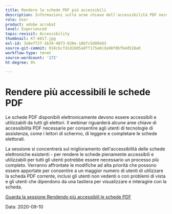 ```yaml
---
title: Rendere le schede PDF più accessibili
description: Informazioni sulle aree chiave dell'accessibilità PDF necessarie per consentire agli utenti delle tecnologie di assistenza, come i lettori dello schermo, di leggere e completare le schede elettorali
role: User
product: adobe acrobat
level: Experienced
topic-revisit: Accessibility
thumbnail: KT-6817.jpg
exl-id: 3a8eff2f-1b39-4073-828e-18bfc5d89dd3
source-git-commit: 018cbcfd1d1605a8ff175a0cda98f0bfb4d528a8
workflow-type: tm+mt
source-wordcount: '172'
ht-degree: 0%

---
```


# Rendere più accessibili le schede PDF

Le schede PDF disponibili elettronicamente devono essere accessibili e utilizzabili da tutti gli elettori. Il webinar riguarderà alcune aree chiave di accessibilità PDF necessarie per consentire agli utenti di tecnologie di assistenza, come i lettori di schermo, di leggere e completare le schede elettorali.

La sessione si concentrerà sul miglioramento dell&#39;accessibilità delle schede elettroniche esistenti - per rendere le schede pienamente accessibili e utilizzabili per tutti gli utenti potrebbe essere necessario un processo più completo. Verranno affrontate le modifiche ad alta priorità che possono essere apportate per consentire a un maggior numero di utenti di utilizzare la scheda PDF corrente, inclusi gli utenti non vedenti o con problemi di vista e gli utenti che dipendono da una tastiera per visualizzare e interagire con la scheda.

[Guarda la sessione Rendendo più accessibili le schede PDF](https://event.on24.com/wcc/r/2620020/599427B9BC7DA6BB34A4D46EB0EB1F63)

Data: 2020-09-10
